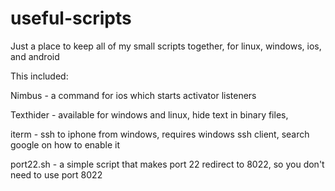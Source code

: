 # useful-scripts

Just a place to keep all of my small scripts together, for linux, windows, ios, and android

This included:

Nimbus - a command for ios which starts activator listeners

Texthider - available for windows and linux, hide text in binary files, 

iterm - ssh to iphone from windows, requires windows ssh client, search google on how to enable it

port22.sh - a simple script that makes port 22 redirect to 8022, so you don't need to use port 8022
